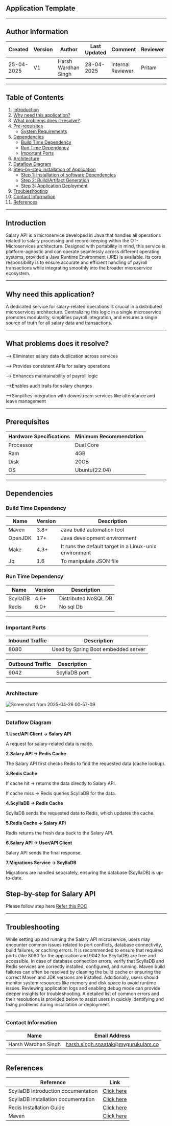 ## Application Template
---

##  **Author Information**
| Created     | Version | Author        | Last Updated       | Comment          | Reviewer         |
|-------------|---------|---------------|--------------------|------------------|------------------|
| 25-04-2025  | V1   | Harsh Wardhan Singh   |   28-04-2025                | Internal Reviewer| Pritam           |

---


##  Table of Contents

1. [Introduction](#introduction)  
2. [Why need this application?](#why-need-this-application)  
3. [What problems does it resolve?](#what-problems-does-it-resolve)  
4. [Pre-requisites](#pre-requisites)  
    - [System Requirements](#system-requirements)  
5. [Dependencies](#dependencies)  
    - [Build Time Dependency](#build-time-dependency)  
    - [Run Time Dependency](#run-time-dependency)  
    - [Important Ports](#important-ports)  
6. [Architecture](#architecture)  
7. [Dataflow Diagram](#dataflow-diagram)  
8. [Step-by-step installation of Application](#step-by-step-installation-of-application)  
    - [Step 1: Installation of software Dependencies](#step1-installation-of-software-dependencies)  
    - [Step 2: Build/Artifact Generation](#step2-buildartifact-generation)  
    - [Step 3: Application Deployment](#step3-application-deployment)  
9. [Troubleshooting](#troubleshooting)  
10. [Contact Information](#contact-information)  
11. [References](#references)  

---

## Introduction
Salary API is a microservice developed in Java that handles all operations related to salary processing and record-keeping within the OT-Microservices architecture. Designed with portability in mind, this service is platform-agnostic and can operate seamlessly across different operating systems, provided a Java Runtime Environment (JRE) is available. Its core responsibility is to ensure accurate and efficient handling of payroll transactions while integrating smoothly into the broader microservice ecosystem.

---

## Why need this application?
A dedicated service for salary-related operations is crucial in a distributed microservices architecture. Centralizing this logic in a single microservice promotes modularity, simplifies payroll integration, and ensures a single source of truth for all salary data and transactions.

---
## What problems does it resolve?
--> Eliminates salary data duplication across services

--> Provides consistent APIs for salary operations

--> Enhances maintainability of payroll logic

-->Enables audit trails for salary changes

-->Simplifies integration with downstream services like attendance and leave management



---

## Prerequisites

| Hardware Specifications | Minimum Recommendation |
|-------------------------|------------------------|
| Processor                | Dual Core                        |
| Ram                      | 4GB                       |
| Disk                     | 20GB                       |
| OS                       | Ubuntu(22.04)     |

---
## Dependencies

### Build Time Dependency



|Name    |	Version	|Description|
|--------|----------|------------|
|Maven	 |3.8+       |	Java build automation tool|
|OpenJDK	|17+	    |Java development environment|
|Make|4.3+|It runs the default target in a Linux-unix environment|
|Jq | 1.6| To manipulate JSON file|

### Run Time Dependency

|Name    |	Version	|Description|
|--------|----------|------------|
|ScyllaDB	 |4.6+	      |	Distributed NoSQL DB|
|Redis		|6.0+    |No sql Db|

---
### Important Ports

| Inbound Traffic         | Description |
|-------------------------|------------------------|
| 8080          | Used by Spring Boot embedded server           |


| Outbound Traffic         | Description |
|-------------------------|------------------------|
| 9042          | 	ScyllaDB port          |

---
### Architecture

![Screenshot from 2025-04-26 00-57-09](https://github.com/user-attachments/assets/26f5c54d-9dd2-46d5-a106-5b620fb63802)

---
### Dataflow Diagram

**1.User/API Client → Salary API**

A request for salary-related data is made.

**2.Salary API → Redis Cache**

The Salary API first checks Redis to find the requested data (cache lookup).

**3.Redis Cache**

If cache hit → returns the data directly to Salary API.

If cache miss → Redis queries ScyllaDB for the data.

**4.ScyllaDB → Redis Cache**

ScyllaDB sends the requested data to Redis, which updates the cache.

**5.Redis Cache → Salary API**

Redis returns the fresh data back to the Salary API.

**6.Salary API → User/API Client**

Salary API sends the final response.

**7.Migrations Service → ScyllaDB**

Migrations are handled separately, ensuring the database (ScyllaDB) is up-to-date.


## Step-by-step for Salary API

  Please follow step here  [Refer this POC](https://github.com/snaatak-Downtime-Crew/Documentation/blob/SCRUMS-80-Durgesh/ot-ms-understanding/salary/poc/README.md)


---
## Troubleshooting
While setting up and running the Salary API microservice, users may encounter common issues related to port conflicts, database connectivity, build failures, or caching errors. It is recommended to ensure that required ports (like 8080 for the application and 9042 for ScyllaDB) are free and accessible. In case of database connection errors, verify that ScyllaDB and Redis services are correctly installed, configured, and running. Maven build failures can often be resolved by cleaning the build cache or ensuring the correct Maven and JDK versions are installed. Additionally, users should monitor system resources like memory and disk space to avoid runtime issues. Reviewing application logs and enabling debug mode can provide deeper insights for troubleshooting. A detailed list of common errors and their resolutions is provided below to assist users in quickly identifying and fixing problems during installation or deployment.


---

### Contact Information

| Name         | Email Address                                 |
|--------------|-----------------------------------------------|
| Harsh Wardhan Singh | harsh.singh.snaatak@mygurukulam.co           |

---
## References

| Reference               | Link                                                                           |
|-------------------------|--------------------------------------------------------------------------------|
| ScyllaDB Introduction documentation    | [Click here](https://github.com/duggu7055/Snaatak/blob/main/Sprint1/Scylla%20documentation/Readme.md)                             |
| ScyllaDB Installation documentation    | [Click here](https://docs.github.com)                             |
| Redis Installation Guide              | [Click here](https://github.com/snaatak-Downtime-Crew/Documentation/blob/SCRUMS-84-PRINCE/ot-ms-understanding/redis/poc/README.md)                               |
| Maven                   | [Click here](https://maven.apache.org/what-is-maven.html)                                           |

